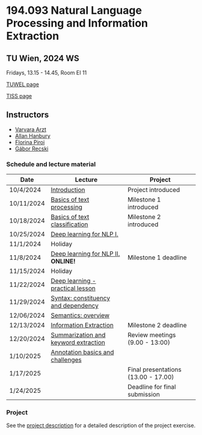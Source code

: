 # 194.093 Natural Language Processing and Information Extraction 
## TU Wien, 2024 WS

Fridays, 13.15 - 14.45, Room EI 11

[TUWEL page](https://tuwel.tuwien.ac.at/course/view.php?id=67334)

[TISS page](https://tiss.tuwien.ac.at/course/courseAnnouncement.xhtml?dswid=3635&dsrid=395&courseNumber=194093&courseSemester=2024W)

## Instructors

- [Varvara Arzt](https://tiss.tuwien.ac.at/person/314093)
- [Allan Hanbury](https://tiss.tuwien.ac.at/person/48222.html)
- [Florina Piroi](https://tiss.tuwien.ac.at/person/239780.html)
- [Gábor Recski](https://tiss.tuwien.ac.at/person/336863.html)


### Schedule and lecture material

Date|Lecture|Project|
----|-----|--|
10/4/2024 |  [Introduction](lectures/00_Introduction) | Project introduced |
10/11/2024 | [Basics of text processing](lectures/01_Text_processing) | Milestone 1 introduced |
10/18/2024 | [Basics of text classification](lectures/02_Text_classification) | Milestone 2 introduced |
10/25/2024 | [Deep learning for NLP I.](lectures/03_Deep_learning_basics) | |
11/1/2024  | Holiday | |
11/8/2024  | [Deep learning for NLP II.](lectures/04_Deep_learning_LMs_RNNs) **ONLINE!**| Milestone 1 deadline |
11/15/2024  | Holiday | |
11/22/2024 | [Deep learning - practical lesson](lectures/05_Deep_learning_practical_lesson) | |
11/29/2024 | [Syntax: constituency and dependency](lectures/06_Syntax) | |
12/06/2024 | [Semantics: overview](lectures/07_Semantics) | |
12/13/2024 | [Information Extraction](lectures/08_Information_Extraction) | Milestone 2 deadline |
12/20/2024 | [Summarization and keyword extraction](lectures/09_Summarization) | Review meetings (9.00 - 13:00) |
1/10/2025 | [Annotation basics and challenges](lectures/10_Annotation) | |
1/17/2025 | | Final presentations (13.00 - 17.00) |
1/24/2025 | | Deadline for final submission |



### Project

See the [project description](project/NLP_IE_2024WS_Exercise.pdf) for a detailed
description of the project exercise.
